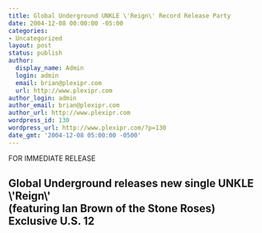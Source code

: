 ```yaml
---
title: Global Underground UNKLE \'Reign\' Record Release Party
date: 2004-12-08 00:00:00 -05:00
categories:
- Uncategorized
layout: post
status: publish
author:
  display_name: Admin
  login: admin
  email: brian@plexipr.com
  url: http://www.plexipr.com
author_login: admin
author_email: brian@plexipr.com
author_url: http://www.plexipr.com
wordpress_id: 130
wordpress_url: http://www.plexipr.com/?p=130
date_gmt: '2004-12-08 05:00:00 -0500'
---
```


<p>FOR IMMEDIATE RELEASE</p>
<h2>Global Underground releases new single UNKLE \'Reign\' <br />
(featuring Ian Brown of the Stone Roses)<br />
Exclusive U.S. 12</p>
